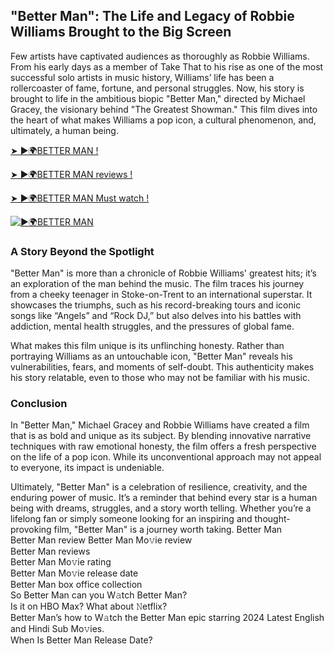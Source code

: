 ## "Better Man": The Life and Legacy of Robbie Williams Brought to the Big Screen

Few artists have captivated audiences as thoroughly as Robbie Williams. From his early days as a member of Take That to his rise as one of the most successful solo artists in music history, Williams’ life has been a rollercoaster of fame, fortune, and personal struggles. Now, his story is brought to life in the ambitious biopic "Better Man," directed by Michael Gracey, the visionary behind "The Greatest Showman." This film dives into the heart of what makes Williams a pop icon, a cultural phenomenon, and, ultimately, a human being.

[➤ ►🌍BETTER MAN !](https://abinaprime.blogspot.com/2025/01/bestplatforms.html)

[➤ ►🌍BETTER MAN reviews !](https://abinaprime.blogspot.com/2025/01/bestplatforms.html)


[➤ ►🌍BETTER MAN Must watch !](https://abinaprime.blogspot.com/2025/01/bestplatforms.html)


[![►🌍BETTER MAN ](https://github.com/user-attachments/assets/55708a1f-1094-4b29-8a90-b4310ea78306)](https://abinaprime.blogspot.com/2025/01/bestplatforms.html)


### A Story Beyond the Spotlight

"Better Man" is more than a chronicle of Robbie Williams' greatest hits; it’s an exploration of the man behind the music. The film traces his journey from a cheeky teenager in Stoke-on-Trent to an international superstar. It showcases the triumphs, such as his record-breaking tours and iconic songs like “Angels” and “Rock DJ,” but also delves into his battles with addiction, mental health struggles, and the pressures of global fame.

What makes this film unique is its unflinching honesty. Rather than portraying Williams as an untouchable icon, "Better Man" reveals his vulnerabilities, fears, and moments of self-doubt. This authenticity makes his story relatable, even to those who may not be familiar with his music.

### Conclusion

In "Better Man," Michael Gracey and Robbie Williams have created a film that is as bold and unique as its subject. By blending innovative narrative techniques with raw emotional honesty, the film offers a fresh perspective on the life of a pop icon. While its unconventional approach may not appeal to everyone, its impact is undeniable.

Ultimately, "Better Man" is a celebration of resilience, creativity, and the enduring power of music. It’s a reminder that behind every star is a human being with dreams, struggles, and a story worth telling. Whether you’re a lifelong fan or simply someone looking for an inspiring and thought-provoking film, "Better Man" is a journey worth taking.
Better Man  
Better Man review 
Better Man Mo𝚟ie review  
Better Man reviews  
Better Man Mo𝚟ie rating  
Better Man Mo𝚟ie release date  
Better Man box office collection  
So Better Man can you W𝚊tch Better Man?  
Is it on HBO Max? What about 𝙽etflix?  
Better Man’s how to W𝚊tch the Better Man epic starring 2024 Latest English and Hindi Sub Mo𝚟ies.  
When Is Better Man Release Date?
